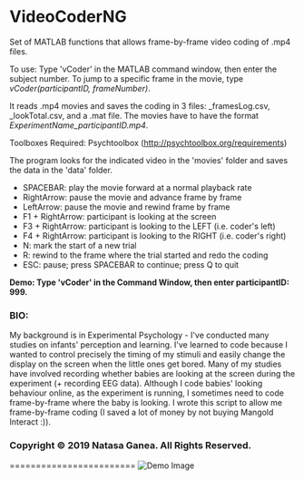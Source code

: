 # VideoCoderNG

Set of MATLAB functions that allows frame-by-frame video coding of .mp4 files. 

To use: Type 'vCoder' in the MATLAB command window, then enter the subject number. To jump to a specific frame in the movie, type *vCoder(participantID, frameNumber)*. 

It reads .mp4 movies and saves the coding in 3 files: _framesLog.csv, _lookTotal.csv, and a .mat file. The movies have to have the format *ExperimentName_participantID.mp4*. 

Toolboxes Required:
    Psychtoolbox (http://psychtoolbox.org/requirements)

The program looks for the indicated video in the 'movies' folder and saves the data in the 'data' folder. 

* SPACEBAR:        play the movie forward at a normal playback rate
* RightArrow:      pause the movie and advance frame by frame
* LeftArrow:       pause the movie and rewind frame by frame
* F1 + RightArrow: participant is looking at the screen
* F3 + RightArrow: participant is looking to the LEFT (i.e. coder's left)
* F4 + RightArrow: participant is looking to the RIGHT (i.e. coder's right)
* N:               mark the start of a new trial
* R:               rewind to the frame where the trial started and redo the coding
* ESC:             pause; press SPACEBAR to continue; press Q to quit 

**Demo: Type 'vCoder' in the Command Window, then enter participantID: 999.** 

### BIO:
My background is in Experimental Psychology - I've conducted many studies on infants' perception and learning. I've learned to code because I wanted to control precisely the timing of my stimuli and easily change the display on the screen when the little ones get bored. Many of my studies have involved recording whether babies are looking at the screen during the experiment (+ recording EEG data). Although I code babies' looking behaviour online, as the experiment is running, I sometimes need to code frame-by-frame where the baby is looking. I wrote this script to allow me frame-by-frame coding (I saved a lot of money by not buying Mangold Interact :)).

### Copyright © 2019 Natasa Ganea. All Rights Reserved.
========================
![Demo Image](https://github.com/nganea/VideoCodingNG/blob/main/Demo_999.png)
